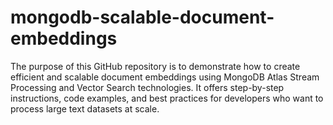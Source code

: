 # mongodb-scalable-document-embeddings
The purpose of this GitHub repository is to demonstrate how to create efficient and scalable document embeddings using MongoDB Atlas Stream Processing and Vector Search technologies. It offers step-by-step instructions, code examples, and best practices for developers who want to process large text datasets at scale.
